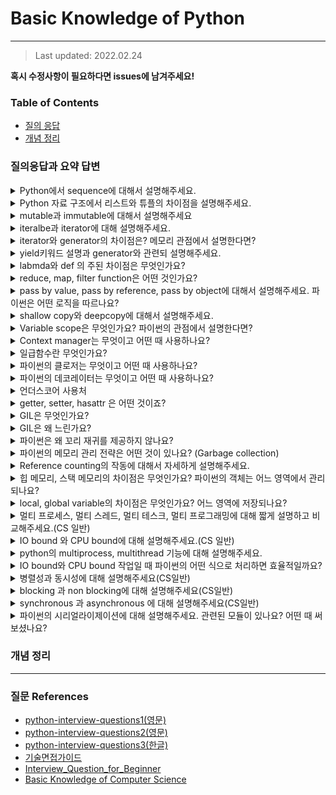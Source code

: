 # Basic Knowledge of Python
---
> Last updated: 2022.02.24

**혹시 수정사항이 필요하다면 issues에 남겨주세요!**

### Table of Contents
* [질의 응답](#질의응답과-요약-답변)
* [개념 정리](#개념-정리)


### 질의응답과 요약 답변

<details>
    <summary>Python에서 sequence에 대해서 설명해주세요.</summary>
    Answer
</details>

<details>
    <summary>Python 자료 구조에서 리스트와 튜플의 차이점을 설명해주세요.</summary>
    Answer
</details>

<details>
    <summary> mutable과 immutable에 대해서 설명해주세요</summary>
    Answer
</details>

<details>
    <summary> iteralbe과 iterator에 대해 설명해주세요.</summary>
    Answer
</details>

<details>
    <summary> iterator와 generator의 차이점은? 메모리 관점에서 설명한다면? </summary>
    Answer
</details>

<details>
    <summary> yield키워드 설명과 generator와 관련되 설명해주세요. </summary>
    Answer
</details>

<details>
    <summary> labmda와 def 의 주된 차이점은 무엇인가요? </summary>
    Answer
</details>

<details>
    <summary> reduce, map, filter function은 어떤 것인가요? </summary>
    Answer
</details>

<details>
    <summary> pass by value, pass by reference, pass by object에 대해서 설명해주세요. 파이썬은 어떤 로직을 따르나요? </summary>
    Answer
</details>

<details>
    <summary> shallow copy와 deepcopy에 대해서 설명해주세요. </summary>
    Answer
</details>

<details>
    <summary> Variable scope은 무엇인가요? 파이썬의 관점에서 설명한다면? </summary>
    Answer
</details>

<details>
    <summary> Context manager는 무엇이고 어떤 때 사용하나요? </summary>
    Answer
</details>

<details>
    <summary> 일급함수란 무엇인가요?  </summary>
    Answer
</details>

<details>
    <summary> 파이썬의 클로저는 무엇이고 어떤 때 사용하나요? </summary>
    Answer
</details>

<details>
    <summary> 파이썬의 데코레이터는 무엇이고 어떤 때 사용하나요? </summary>
    Answer
</details>

<details>
    <summary> 언더스코어 사용처 </summary>
    Answer
</details>

<details>
    <summary> getter, setter, hasattr 은 어떤 것이죠? </summary>
    Answer
</details>

<details>
    <summary> GIL은 무엇인가요? </summary>
    Answer
</details>

<details>
    <summary> GIL은 왜 느린가요? </summary>
    Answer
</details>

<details>
    <summary> 파이썬은 왜 꼬리 재귀를 제공하지 않나요? </summary>
    Answer
</details>

<details>
    <summary> 파이썬의 메모리 관리 전략은 어떤 것이 있나요? (Garbage collection) </summary>
    Answer
</details>

<details>
    <summary> Reference counting의 작동에 대해서 자세하게 설명해주세요. </summary>
    Answer
</details>

<details>
    <summary> 힙 메모리, 스택 메모리의 차이점은 무엇인가요? 파이썬의 객체는 어느 영역에서 관리되나요? </summary>
    Answer
</details>

<details>
    <summary> local, global variable의 차이점은 무엇인가요? 어느 영역에 저장되나요? </summary>
    Answer
</details>

<details>
    <summary> 멀티 프로세스, 멀티 스레드, 멀티 테스크, 멀티 프로그래밍에 대해 짧게 설명하고 비교해주세요.(CS 일반) </summary>
    Answer
</details>

<details>
    <summary> IO bound 와 CPU bound에 대해 설명해주세요.(CS 일반) </summary>
    Answer
</details>

<details>
    <summary> python의 multiprocess, multithread 기능에 대해 설명해주세요. </summary>
    Answer
</details>

<details>
    <summary> IO bound와 CPU bound 작업일 때 파이썬의 어떤 식으로 처리하면 효율적일까요? </summary>
    Answer
</details>

<details>
    <summary> 병렬성과 동시성에 대해 설명해주세요(CS일반) </summary>
    Answer
</details>

<details>
    <summary> blocking 과 non blocking에 대해 설명해주세요(CS일반) </summary>
    Answer
</details>

<details>
    <summary> synchronous 과 asynchronous 에 대해 설명해주세요(CS일반) </summary>
    Answer
</details>

<details>
    <summary> 파이썬의 시리얼라이제이션에 대해 설명해주세요. 관련된 모듈이 있나요? 어떤 때 써보셨나요? </summary>
    Answer
</details>


### 개념 정리


---
### 질문 References
* [python-interview-questions1(영문)](https://www.edureka.co/blog/interview-questions/python-interview-questions/)
* [python-interview-questions2(영문)](https://www.interviewbit.com/python-interview-questions/)
* [python-interview-questions3(한글)](https://soniacomp.medium.com/python-7d914df26039)
* [기술면접가이드](https://velog.io/@mongle/기술면접-가이드)
* [Interview_Question_for_Beginner](https://github.com/JaeYeopHan/Interview_Question_for_Beginner)
* [Basic Knowledge of Computer Science](https://github.com/Seogeurim/CS-study)
